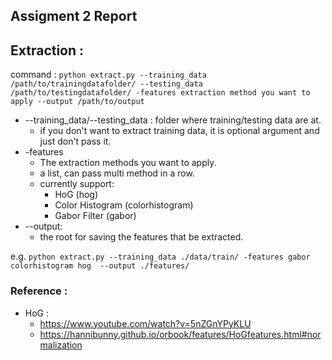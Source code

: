 ## Assigment 2 Report 



## Extraction :
command : ```python extract.py --training_data /path/to/trainingdatafolder/ --testing_data /path/to/testingdatafolder/ -features extraction method you want to apply --output /path/to/output```

- --training_data/--testing_data : folder where training/testing data are at.
  - if you don't want to extract training data, it is optional argument and just don't pass it. 
- -features
  - The extraction methods you want to apply.
  - a list, can pass multi method in a row.
  - currently support:
    - HoG (hog)
    - Color Histogram (colorhistogram)
    - Gabor Filter (gabor)
- --output:
  - the root for saving the features that be extracted.

e.g.
```python extract.py --training_data ./data/train/ -features gabor colorhistogram hog  --output ./features/```


### Reference :
- HoG : 
  - https://www.youtube.com/watch?v=5nZGnYPyKLU
  - https://hannibunny.github.io/orbook/features/HoGfeatures.html#normalization